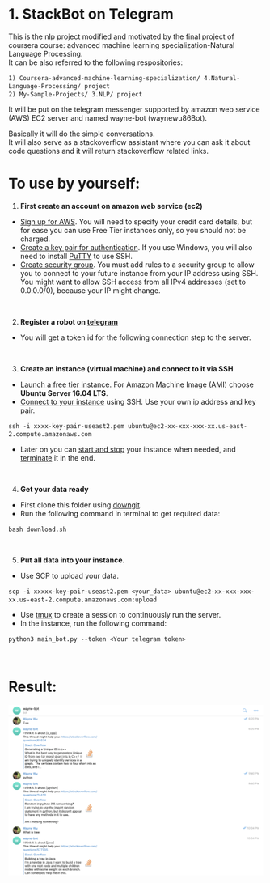 <div id="part_1"></div>

# 1. StackBot on Telegram
This is the nlp project modified and motivated by the final project of coursera course: advanced machine learning specialization-Natural Language Processing.  
It can be also referred to the following respositories: <br>
```
1) Coursera-advanced-machine-learning-specialization/ 4.Natural-Language-Processing/ project
2) My-Sample-Projects/ 3.NLP/ project
```
It will be put on the telegram messenger supported by amazon web service (AWS) EC2 server and named wayne-bot (waynewu86Bot). <br>

Basically it will do the simple conversations. <br> 
It will also serve as a stackoverflow assistant where you can ask it about code questions and it will return stackoverflow related links.

# To use by yourself:
1. **First create an account on amazon web service (ec2)**
- [Sign up for AWS](http://docs.aws.amazon.com/AWSEC2/latest/UserGuide/get-set-up-for-amazon-ec2.html#sign-up-for-aws). You will need to specify your credit card details, but for ease you can use Free Tier instances only, so you should not be charged.
- [Create a key pair for authentication](http://docs.aws.amazon.com/AWSEC2/latest/UserGuide/get-set-up-for-amazon-ec2.html#create-a-key-pair). If you use Windows, you will also need to install [PuTTY](https://www.chiark.greenend.org.uk/~sgtatham/putty/) to use SSH.
- [Create security group](http://docs.aws.amazon.com/AWSEC2/latest/UserGuide/get-set-up-for-amazon-ec2.html#create-a-base-security-group). You must add rules to a security group to allow you to connect to your future instance from your IP address using SSH. You might want to allow SSH access from all IPv4 addresses (set to 0.0.0.0/0), because your IP might change.

<br>

2. **Register a robot on [telegram](https://core.telegram.org/bots#6-botfather)**

- You will get a token id for the following connection step to the server.

<br>

3. **Create an instance (virtual machine) and connect to it via SSH**
- [Launch a free tier instance](http://docs.aws.amazon.com/AWSEC2/latest/UserGuide/EC2_GetStarted.html#ec2-launch-instance). For Amazon Machine Image (AMI) choose **Ubuntu Server 16.04 LTS**.
- [Connect to your instance](http://docs.aws.amazon.com/AWSEC2/latest/UserGuide/EC2_GetStarted.html#ec2-connect-to-instance-linux) using SSH. Use your own ip address and key pair.
>
    ssh -i xxxx-key-pair-useast2.pem ubuntu@ec2-xx-xxx-xxx-xx.us-east-2.compute.amazonaws.com

- Later on you can [start and stop](http://docs.aws.amazon.com/AWSEC2/latest/UserGuide/Stop_Start.html) your instance when needed, and [terminate](http://docs.aws.amazon.com/AWSEC2/latest/UserGuide/EC2_GetStarted.html#ec2-clean-up-your-instance) it in the end.

<br>

4. **Get your data ready**
- First clone this folder using [downgit](https://minhaskamal.github.io/DownGit/#/home).
- Run the following command in terminal to get required data:
>
    bash download.sh

<br>

5. **Put all data into your instance.**
- Use SCP to upload your data.
>
    scp -i xxxxx-key-pair-useast2.pem <your_data> ubuntu@ec2-xx-xxx-xxx-xx.us-east-2.compute.amazonaws.com:upload

- Use [tmux](https://medium.com/@peterxjang/a-minimalist-guide-to-tmux-13675fb160fa)
 to create a session to continuously run the server.
- In the instance, run the following command:
>
    python3 main_bot.py --token <Your telegram token>

<br>

# Result:
![img](result.png)
